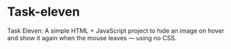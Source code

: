 # Task-eleven
Task Eleven: A simple HTML + JavaScript project to hide an image on hover and show it again when the mouse leaves — using no CSS.
